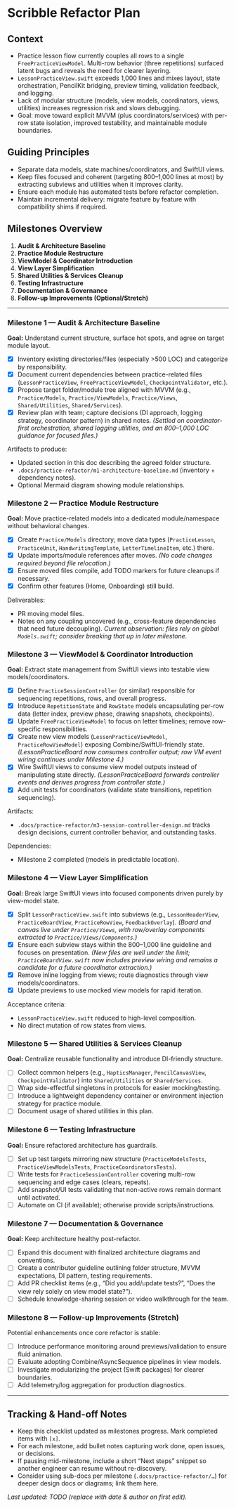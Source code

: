# Scribble Refactor Plan

## Context
- Practice lesson flow currently couples all rows to a single `FreePracticeViewModel`. Multi-row behavior (three repetitions) surfaced latent bugs and reveals the need for clearer layering.
- `LessonPracticeView.swift` exceeds 1,000 lines and mixes layout, state orchestration, PencilKit bridging, preview timing, validation feedback, and logging.
- Lack of modular structure (models, view models, coordinators, views, utilities) increases regression risk and slows debugging.
- Goal: move toward explicit MVVM (plus coordinators/services) with per-row state isolation, improved testability, and maintainable module boundaries.

## Guiding Principles
- Separate data models, state machines/coordinators, and SwiftUI views.
- Keep files focused and coherent (targeting 800–1,000 lines at most) by extracting subviews and utilities when it improves clarity.
- Ensure each module has automated tests before refactor completion.
- Maintain incremental delivery: migrate feature by feature with compatibility shims if required.

## Milestones Overview
1. **Audit & Architecture Baseline**
2. **Practice Module Restructure**
3. **ViewModel & Coordinator Introduction**
4. **View Layer Simplification**
5. **Shared Utilities & Services Cleanup**
6. **Testing Infrastructure**
7. **Documentation & Governance**
8. **Follow-up Improvements (Optional/Stretch)**

---

### Milestone 1 — Audit & Architecture Baseline

**Goal:** Understand current structure, surface hot spots, and agree on target module layout.

- [x] Inventory existing directories/files (especially >500 LOC) and categorize by responsibility.
- [x] Document current dependencies between practice-related files (`LessonPracticeView`, `FreePracticeViewModel`, `CheckpointValidator`, etc.).
- [x] Propose target folder/module tree aligned with MVVM (e.g., `Practice/Models`, `Practice/ViewModels`, `Practice/Views`, `Shared/Utilities`, `Shared/Services`).
- [x] Review plan with team; capture decisions (DI approach, logging strategy, coordinator pattern) in shared notes. _(Settled on coordinator-first orchestration, shared logging utilities, and an 800–1,000 LOC guidance for focused files.)_

Artifacts to produce:
- Updated section in this doc describing the agreed folder structure.
- `.docs/practice-refactor/m1-architecture-baseline.md` (inventory + dependency notes).
- Optional Mermaid diagram showing module relationships.

### Milestone 2 — Practice Module Restructure

**Goal:** Move practice-related models into a dedicated module/namespace without behavioral changes.

- [x] Create `Practice/Models` directory; move data types (`PracticeLesson`, `PracticeUnit`, `HandwritingTemplate`, `LetterTimelineItem`, etc.) there.
- [x] Update imports/module references after moves. _(No code changes required beyond file relocation.)_
- [x] Ensure moved files compile, add TODO markers for future cleanups if necessary.
- [x] Confirm other features (Home, Onboarding) still build.

Deliverables:
- PR moving model files.
- Notes on any coupling uncovered (e.g., cross-feature dependencies that need future decoupling). _Current observation: files rely on global `Models.swift`; consider breaking that up in later milestone._

### Milestone 3 — ViewModel & Coordinator Introduction

**Goal:** Extract state management from SwiftUI views into testable view models/coordinators.

- [x] Define `PracticeSessionController` (or similar) responsible for sequencing repetitions, rows, and overall progress.
- [x] Introduce `RepetitionState` and `RowState` models encapsulating per-row data (letter index, preview phase, drawing snapshots, checkpoints).
- [x] Update `FreePracticeViewModel` to focus on letter timelines; remove row-specific responsibilities.
- [x] Create new view models (`LessonPracticeViewModel`, `PracticeRowViewModel`) exposing Combine/SwiftUI-friendly state. _(LessonPracticeBoard now consumes controller output; row VM event wiring continues under Milestone 4.)_
- [x] Wire SwiftUI views to consume view model outputs instead of manipulating state directly. _(LessonPracticeBoard forwards controller events and derives progress from controller state.)_
- [x] Add unit tests for coordinators (validate state transitions, repetition sequencing).

Artifacts:
- `.docs/practice-refactor/m3-session-controller-design.md` tracks design decisions, current controller behavior, and outstanding tasks.

Dependencies:
- Milestone 2 completed (models in predictable location).

### Milestone 4 — View Layer Simplification

**Goal:** Break large SwiftUI views into focused components driven purely by view-model state.

- [x] Split `LessonPracticeView.swift` into subviews (e.g., `LessonHeaderView`, `PracticeBoardView`, `PracticeRowView`, `FeedbackOverlay`). _(Board and canvas live under `Practice/Views`, with row/overlay components extracted to `Practice/Views/Components`.)_
- [x] Ensure each subview stays within the 800–1,000 line guideline and focuses on presentation. _(New files are well under the limit; `PracticeBoardView.swift` now includes preview wiring and remains a candidate for a future coordinator extraction.)_
- [x] Remove inline logging from views; route diagnostics through view models/coordinators.
- [x] Update previews to use mocked view models for rapid iteration.

Acceptance criteria:
- `LessonPracticeView.swift` reduced to high-level composition.
- No direct mutation of row states from views.

### Milestone 5 — Shared Utilities & Services Cleanup

**Goal:** Centralize reusable functionality and introduce DI-friendly structure.

- [ ] Collect common helpers (e.g., `HapticsManager`, `PencilCanvasView`, `CheckpointValidator`) into `Shared/Utilities` or `Shared/Services`.
- [ ] Wrap side-effectful singletons in protocols for easier mocking/testing.
- [ ] Introduce a lightweight dependency container or environment injection strategy for practice module.
- [ ] Document usage of shared utilities in this plan.

### Milestone 6 — Testing Infrastructure

**Goal:** Ensure refactored architecture has guardrails.

- [ ] Set up test targets mirroring new structure (`PracticeModelsTests`, `PracticeViewModelsTests`, `PracticeCoordinatorsTests`).
- [ ] Write tests for `PracticeSessionController` covering multi-row sequencing and edge cases (clears, repeats).
- [ ] Add snapshot/UI tests validating that non-active rows remain dormant until activated.
- [ ] Automate on CI (if available); otherwise provide scripts/instructions.

### Milestone 7 — Documentation & Governance

**Goal:** Keep architecture healthy post-refactor.

- [ ] Expand this document with finalized architecture diagrams and conventions.
- [ ] Create a contributor guideline outlining folder structure, MVVM expectations, DI pattern, testing requirements.
- [ ] Add PR checklist items (e.g., “Did you add/update tests?”, “Does the view rely solely on view model state?”).
- [ ] Schedule knowledge-sharing session or video walkthrough for the team.

### Milestone 8 — Follow-up Improvements (Stretch)

Potential enhancements once core refactor is stable:
- [ ] Introduce performance monitoring around previews/validation to ensure fluid animation.
- [ ] Evaluate adopting Combine/AsyncSequence pipelines in view models.
- [ ] Investigate modularizing the project (Swift packages) for clearer boundaries.
- [ ] Add telemetry/log aggregation for production diagnostics.

---

## Tracking & Hand-off Notes
- Keep this checklist updated as milestones progress. Mark completed items with `[x]`.
- For each milestone, add bullet notes capturing work done, open issues, or decisions.
- If pausing mid-milestone, include a short “Next steps” snippet so another engineer can resume without re-discovery.
- Consider using sub-docs per milestone (`.docs/practice-refactor/…`) for deeper design docs or diagrams; link them here.

_Last updated: TODO (replace with date & author on first edit)._
